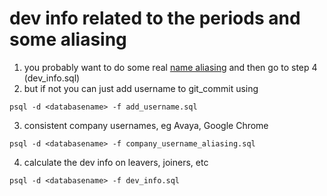 # dev info related to the periods and some aliasing

1. you probably want to do some real [name aliasing](https://github.com/CESEL/internal_tools/tree/master/NamesCleaningAndAliasing) and then go to step 4 (dev_info.sql)
2. but if not you can just add username to git_commit using
```
psql -d <databasename> -f add_username.sql
```
3. consistent company usernames, eg Avaya, Google Chrome
```
psql -d <databasename> -f company_username_aliasing.sql
```

4. calculate the dev info on leavers, joiners, etc
```
psql -d <databasename> -f dev_info.sql
```
